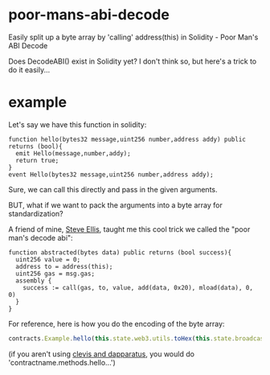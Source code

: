 # poor-mans-abi-decode

Easily split up a byte array by 'calling' address(this) in Solidity - Poor Man's ABI Decode

Does DecodeABI() exist in Solidity yet? I don't think so, but here's a trick to do it easily...



# example

Let's say we have this function in solidity:
```solidity
function hello(bytes32 message,uint256 number,address addy) public returns (bool){
  emit Hello(message,number,addy);
  return true;
}
event Hello(bytes32 message,uint256 number,address addy);
```
Sure, we can call this directly and pass in the given arguments.

BUT, what if we want to pack the arguments into a byte array for standardization?

A friend of mine, [Steve Ellis](https://github.com/se3000), taught me this cool trick we called the "poor man's decode abi":

```solidity
function abstracted(bytes data) public returns (bool success){
  uint256 value = 0;
  address to = address(this);
  uint256 gas = msg.gas;
  assembly {
    success := call(gas, to, value, add(data, 0x20), mload(data), 0, 0)
  }
}
```

For reference, here is how you do the encoding of the byte array:
```javascript
contracts.Example.hello(this.state.web3.utils.toHex(this.state.broadcastText),this.state.broadcastNumber,this.state.address).encodeABI()
```
(if you aren't using [clevis and dapparatus](https://medium.com/@austin_48503/%EF%B8%8Fclevis-blockchain-orchestration-682d2396aeef), you would do 'contractname.methods.hello...')
